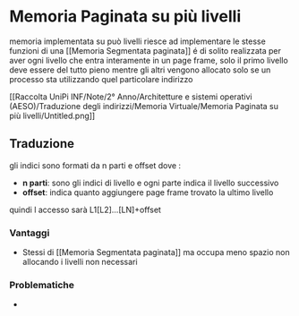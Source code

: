 # Memoria Paginata su più livelli

memoria implementata su può livelli riesce ad implementare le stesse funzioni di una [[Memoria Segmentata paginata]] é di solito realizzata per aver ogni livello che entra interamente in un page frame, solo il primo livello deve essere del tutto pieno mentre gli altri vengono allocato solo se un processo sta utilizzando quel particolare indirizzo

[[Raccolta UniPi INF/Note/2° Anno/Architetture e sistemi operativi (AESO)/Traduzione degli indirizzi/Memoria Virtuale/Memoria Paginata su più livelli/Untitled.png]]

## Traduzione

gli indici sono formati da n parti e offset dove :

- **n parti**: sono gli indici di livello e ogni parte indica il livello successivo
- **offset**: indica quanto aggiungere page frame trovato la ultimo livello

quindi l accesso sarà L1[L2]…[LN]+offset

### Vantaggi

- Stessi di [[Memoria Segmentata paginata]] ma occupa meno spazio non allocando i livelli non necessari

### Problematiche

-
